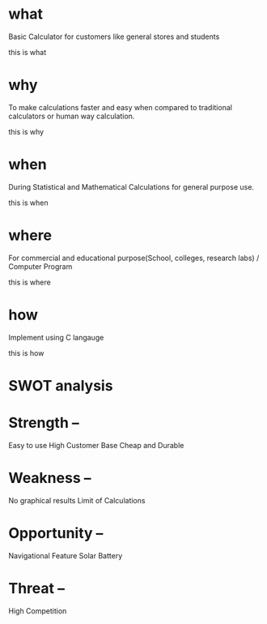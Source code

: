 # what

Basic Calculator for customers like general stores and students

this is what
# why 

To make calculations faster and easy when compared to traditional calculators or human way
calculation.

this is why
# when 

During Statistical and Mathematical Calculations for general purpose use.

this is when 
# where

For commercial and educational purpose(School, colleges, research labs) / Computer Program

this is where

# how

Implement using C langauge

this is how

# SWOT analysis

# Strength –
 Easy to use
 High Customer Base
 Cheap and Durable

# Weakness –
 No graphical results
 Limit of Calculations

 # Opportunity –
 Navigational Feature
 Solar Battery

 # Threat –
High Competition